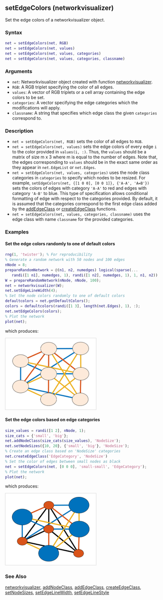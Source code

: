 ## setEdgeColors (networkvisualizer)
Set the edge colors of a networkvisualizer object.

### Syntax
```Matlab
net = setEdgeColors(net, RGB)
net = setEdgeColors(net, values)
net = setEdgeColors(net, values, categories)
net = setEdgeColors(net, values, categories, classname)
```

### Arguments
* ```net```: Networkvisualizer object created with function [networkvisualizer](networkvisualizer.md).
* ```RGB```: A RGB triplet specifying the color of all edges.
* ```values```: A vector of RGB triplets or a cell array containing the edge colors to be set.
* ```categories```: A vector specifying the edge categories which the modifications will apply.
* ```classname```: A string that specifies which edge class the given ```categories``` correspond to.

### Description
* ```net = setEdgeColors(net, RGB)``` sets the color of all edges to ```RGB```.
* ```net = setEdgeColors(net, values)``` sets the edge colors of every edge ```i``` to the color provided in ```values(i, :)```. Thus, the ```values``` should be a matrix of size m x 3 where m is equal to the number of edges. Note that, the edges corresponding to ```values``` should be in the exact same order as they appear in ```net.EdgeList``` or ```net.Edges```.
* ```net = setEdgeColors(net, values, categories)``` uses the node class categories in ```categories``` to specify which nodes to be resized. For example, ```setEdgeColors(net, {[1 0 0], [0 0 1]}, {'A-A', 'A=B'})``` sets the colors of edges with category ```'A-A'``` to red and edges with category ```'A-B'``` to blue. This type of specification allows conditional formatting of edge with respect to the categories provided. By default, it is assumed that the categories correspond to the first edge class added by the [addEdgeClass](addEdgeClass.md) or [createEdgeClass](createEdgeClass.md) functions.
* ```net = setEdgeColors(net, values, categories, classname)``` uses the edge class with name ```classname``` for the provided categories.

### Examples

#### Set the edge colors randomly to one of default colors

```Matlab
rng(1, 'twister'); % For reproducibility
% Generate a random network with 50 nodes and 100 edges
nNode = 8;
prepareRandomNetwork = @(n1, n2, numedges) logical(sparse(...
   randi([1 n1], numedges, 1), randi([1 n2], numedges, 1), 1, n1, n2));
W = prepareRandomNetwork(nNode, nNode, 100);
net = networkvisualizer(W);
net.setEdgeLineWidth(4);
% Set the node colors randomly to one of default colors
defaultcolors = net.getDefaultColors();
colors = defaultcolors(randi([1 3], length(net.Edges), 1), :);
net.setEdgeColors(colors);
% Plot the network
plot(net);
```
which produces:

<img src="examples/setEdgeColors-1.png" width="300">

#### Set the edge colors based on edge categories

```Matlab
size_values = randi([1 2], nNode, 1);
size_cats = {'small', 'big'};
net.addNodeClass(size_cats(size_values), 'NodeSize');
net.setNodeSizes({10, 20}, {'small', 'big'}, 'NodeSize');
% Create an edge class based on 'NodeSize' categories
net.createEdgeClass('EdgeCategory', 'NodeSize')
% Set the color of edges between small nodes as black
net = setEdgeColors(net, [0 0 0], 'small-small', 'EdgeCategory');
% Plot the network
plot(net);
```
which produces:

<img src="examples/setEdgeColors-2.png" width="300">

### See Also
[networkvisualizer](networkvisualizer.md), [addNodeClass](addNodeClass.md), [addEdgeClass](addEdgeClass.md), [createEdgeClass](createEdgeClass.md), [setNodeSizes](setNodeSizes.md), [setEdgeLineWidth](setEdgeLineWidth.md), [setEdgeLineStyle](setEdgeLineStyle.md)



